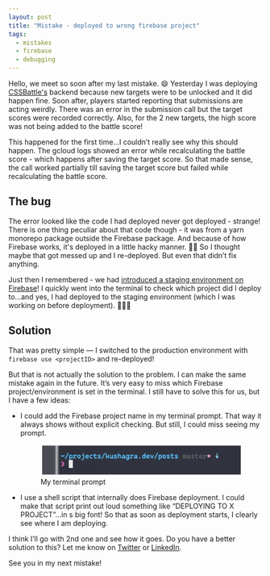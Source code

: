 ```yaml
---
layout: post
title: "Mistake - deployed to wrong firebase project"
tags:
  - mistakes
  - firebase
  - debugging
---
```


Hello, we meet so soon after my last mistake. 😄 Yesterday I was deploying [CSSBattle's](https://cssbattle.dev) backend because new targets were to be unlocked and it did happen fine. Soon after, players started reporting that submissions are acting weirdly. There was an error in the submission call but the target scores were recorded correctly. Also, for the 2 new targets, the high score was not being added to the battle score!

This happened for the first time…I couldn’t really see why this should happen. The gcloud logs showed an error while recalculating the battle score - which happens after saving the target score. So that made sense, the call worked partially till saving the target score but failed while recalculating the battle score.

## The bug

The error looked like the code I had deployed never got deployed - strange! There is one thing peculiar about that code though - it was from a yarn monorepo package outside the Firebase package. And because of how Firebase works, it's deployed in a little hacky manner. 🤷🏻 So I thought maybe that got messed up and I re-deployed. But even that didn’t fix anything.

Just then I remembered - we had [introduced a staging environment on Firebase](https://twitter.com/chinchang457/status/1637825848223969281?s=20)! I quickly went into the terminal to check which project did I deploy to…and yes, I had deployed to the staging environment (which I was working on before deployment). 🤦🏻‍♂️

## Solution

That was pretty simple — I switched to the production environment with `firebase use <projectID>` and re-deployed!

But that is not actually the solution to the problem. I can make the same mistake again in the future. It’s very easy to miss which Firebase project/environment is set in the terminal. I still have to solve this for us, but I have a few ideas:

- I could add the Firebase project name in my terminal prompt. That way it always shows without explicit checking. But still, I could miss seeing my prompt.
  <figure>
  <img src="/images/2023/terminal-prompt.png">
  <figcaption>My terminal prompt</figcaption>
  </figure>
- I use a shell script that internally does Firebase deployment. I could make that script print out loud something like “DEPLOYING TO X PROJECT”…in s big font! So that as soon as deployment starts, I clearly see where I am deploying.

I think I’ll go with 2nd one and see how it goes. Do you have a better solution to this? Let me know on [Twitter](https://twitter.com/chinchang457) or [LinkedIn](https://www.linkedin.com/in/chinchang/).

See you in my next mistake!
